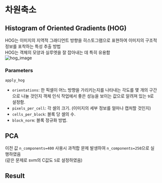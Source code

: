 # 차원축소

## Histogram of Oriented Gradients (HOG)
HOG는 이미지의 지역적 그래디언트 방향을 히스토그램으로 표현하여 이미지의 구조적 정보를 포착하는 특성 추출 방법   
HOG는 객체의 모양과 실루엣을 잘 잡아내는 데 특히 유용함   
![hog_image](https://github.com/Sumin0916/Fashionmnist_SVM/assets/95135403/281ad3fc-f183-4d45-8bf5-fd00f35cc3c2)




### Parameters
```apply_hog```
* `orientations`: 한 픽셀이 어느 방향을 가리키는지를 나타내는 각도를 몇 개의 구간으로 나눌 것인지
  객체 인식 작업에서 좋은  성능을 보이는 값으로 알려져 있는 `9`로 설정함.
* `pixels_per_cell`: 각 셀의 크기.  (이미지의 세부 정보를 얼마나 캡처할 것인지)  
* `cells_per_block`: 블록 당 셀의 수. 
* `block_norm`: 블록 정규화 방법.

## PCA
이전 값 `n_components=400` 사용시 과적합 문제 발생하여 `n_components=250`으로 실행하였음    
(같은 문제로 svm의 C값도 `5`로 설정하였음)

## Result





